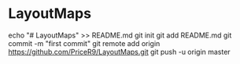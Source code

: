 # LayoutMaps
echo "# LayoutMaps" >> README.md
  git init
  git add README.md
  git commit -m "first commit"
  git remote add origin https://github.com/PriceR9/LayoutMaps.git
  git push -u origin master
  
